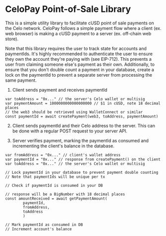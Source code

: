 # CeloPay Point-of-Sale Library

This is a simple utility library to facilitate cUSD point of sale payments on the Celo network. CeloPay follows a simple payment flow where a client (ex. web browser) is making a cUSD payment to a server (ex. off-chain web store).

Note that this library requires the user to track state for accounts and paymentIds. It's highly recommended to authenticate the user to ensure they own the account they're paying with (see EIP-712). This prevents a user from claiming someone else's payment as their own. Additionally, to ensure that you don't double count a payment in your database, create a lock on the paymentId to prevent a separate server from processing the same payment.  

1. Client sends payment and receives paymentId
```
var toAddress = "0x..." // the server's Celo wallet or multisig
var paymentAmount = 1000000000000000000 // $1 in cUSD, note 18 decimal places
// the web3 should be retrieved using WalletConnect or similar
const paymentId = await createPayment(web3, toAddress, paymentAmount)
```

2. Client sends paymentId and their Celo address to the server. This can be done with a regular POST request to your server API.


3. Server verifies payment, marking the paymentId as consumed and incrementing the client's balance in the database.
```
var fromAddress = "0x..." // client's wallet address
var paymentId = "0x..." // response from createPayment() on the client
var toAddress = "0x..." // the server's Celo wallet or multisig

// Lock paymentId in your database to prevent payment double counting
// Note that paymentIds will be unique per tx

// Check if paymentId is consumed in your DB

// response will be a BigNumber with 18 decimal places
const amountReceived = await getPaymentAmount(
        paymentId,
        fromAddress,
        toAddress
        )

// Mark paymentId as consumed in DB
// Increment account's balance

```

